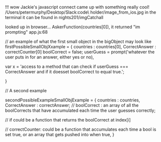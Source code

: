 !!! wow Jackie's javascript connect came up with something really cool!
/Users/petermurphy/Desktop/Slack\:code\ holder/image_from_ios.jpg
in the terminal it can be found in nights201/imgCatchall


looked up in browser...
AskerFunction(countries[0]), it returned "im prompting" app.js:68


// an example of what the first small object in the bigObject may look like
firstPossibleSmallObjXxample = {
countries : countries[0],
CorrectAnswer : correctCounter[0]
boolCorrect = false;
userGuess = prompt('whatever the user puts in for an answer, either yes or no),


var x = 'access to a method that can check if userGuess === CorrectAnswer and if it doesset boolCorrect to equal true.';

}


// A second example 

secondPossibleExampleSmallObjExample = {
countries : countries,
CorrectAnswer : correctAnswer;
//  boolCorrect : an array of all the boolCorrects that have accumulated each time the user guesses correctly;

// if could be a function that returns the boolCorrect at index[i]

// correctCounter: could be a function that accumulates each time a bool is set true, or an array that gets pushed into when true,
}